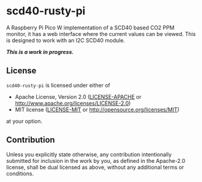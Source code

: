 # scd40-rusty-pi

A Raspberry Pi Pico W implementation of a SCD40 based CO2 PPM monitor, it has a
web interface where the current values can be viewed. This is designed to work
with an I2C SCD40 module.

***This is a work in progress.***

## License

`scd40-rusty-pi` is licensed under either of

- Apache License, Version 2.0 ([LICENSE-APACHE](LICENSE-APACHE) or
  <http://www.apache.org/licenses/LICENSE-2.0>)
- MIT license ([LICENSE-MIT](LICENSE-MIT) or <http://opensource.org/licenses/MIT>)

at your option.

## Contribution

Unless you explicitly state otherwise, any contribution intentionally submitted
for inclusion in the work by you, as defined in the Apache-2.0 license, shall
be dual licensed as above, without any additional terms or conditions.
